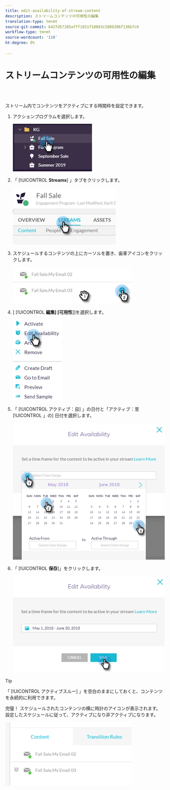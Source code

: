 ```yaml
---
title: edit-availability-of-stream-content
description: ストリームコンテンツの可用性の編集
translation-type: tm+mt
source-git-commit: 642fd57105afff1031f18883c5809206f136b7c6
workflow-type: tm+mt
source-wordcount: '110'
ht-degree: 0%

---
```



# ストリームコンテンツの可用性の編集

<br> 

ストリーム内でコンテンツをアクティブにする時間枠を設定できます。

1. アクションプログラムを選択します。

   ![イメージ1](/help/sky/assets/engagement-programs/edit-availability-of-stream-content/edit-availability-of-stream-content-1.png)

1. 「 [!UICONTROL **Streams**] 」タブをクリックします。

   ![イメージ2](/help/sky/assets/engagement-programs/edit-availability-of-stream-content/edit-availability-of-stream-content-2.png)

1. スケジュールするコンテンツの上にカーソルを置き、歯車アイコンをクリックします。

   ![イメージ3](/help/sky/assets/engagement-programs/edit-availability-of-stream-content/edit-availability-of-stream-content-3.png)

1. [ [!UICONTROL **編集] [可用性**]]を選択します。

   ![画像4](/help/sky/assets/engagement-programs/edit-availability-of-stream-content/edit-availability-of-stream-content-4.png)

1. 「 [!UICONTROL アクティブ：自] 」の日付と「アクティブ：至 [!UICONTROL 」の] 日付を選択します。

   ![画像5](/help/sky/assets/engagement-programs/edit-availability-of-stream-content/edit-availability-of-stream-content-5.png)

1. 「 [!UICONTROL **保存**]」をクリックします。

   ![画像6](/help/sky/assets/engagement-programs/edit-availability-of-stream-content/edit-availability-of-stream-content-6.png)

>[!TIP]
>
>「 [!UICONTROL アクティブスルー] 」を空白のままにしておくと、コンテンツを永続的に利用できます。

完璧！ スケジュールされたコンテンツの横に時計のアイコンが表示されます。 設定したスケジュールに従って、アクティブになり非アクティブになります。

![画像7](/help/sky/assets/engagement-programs/edit-availability-of-stream-content/edit-availability-of-stream-content-7.png)